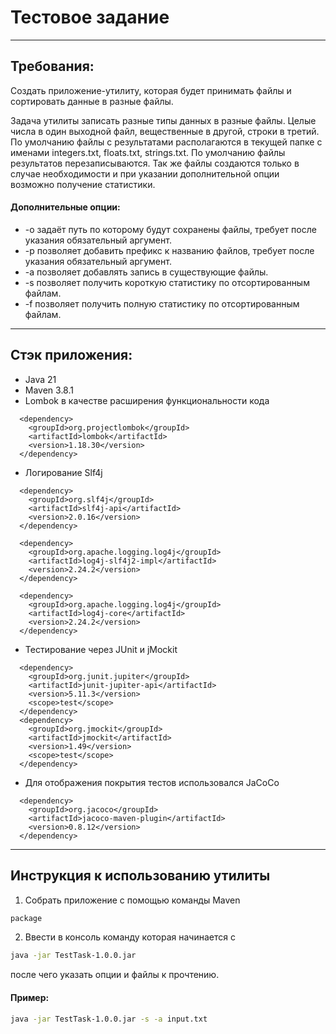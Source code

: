 # Тестовое задание
***
## Требования:
Создать приложение-утилиту, которая будет принимать файлы и сортировать данные в разные файлы.

Задача утилиты записать разные типы данных в разные файлы. Целые числа в один
выходной файл, вещественные в другой, строки в третий. По умолчанию файлы с
результатами располагаются в текущей папке с именами integers.txt, floats.txt, strings.txt.
По умолчанию файлы результатов перезаписываются. Так же файлы создаются только в случае необходимости и
при указании дополнительной опции возможно получение статистики.

#### Дополнительные опции:
* -o задаёт путь по которому будут сохранены файлы, требует после указания обязательный аргумент.
* -p позволяет добавить префикс к названию файлов, требует после указания обязательный аргумент.
* -a позволяет добавлять запись в существующие файлы.
* -s позволяет получить короткую статистику по отсортированным файлам.
* -f позволяет получить полную статистику по отсортированным файлам.
***
## Стэк приложения:
- Java 21
- Maven 3.8.1
- Lombok в качестве расширения функциональности кода
```
  <dependency>
    <groupId>org.projectlombok</groupId>
    <artifactId>lombok</artifactId>
    <version>1.18.30</version>
  </dependency>
```
- Логирование Slf4j
```
  <dependency>
    <groupId>org.slf4j</groupId>
    <artifactId>slf4j-api</artifactId>
    <version>2.0.16</version>
  </dependency>
  
  <dependency>
    <groupId>org.apache.logging.log4j</groupId>
    <artifactId>log4j-slf4j2-impl</artifactId>
    <version>2.24.2</version>
  </dependency>
  
  <dependency>
    <groupId>org.apache.logging.log4j</groupId>
    <artifactId>log4j-core</artifactId>
    <version>2.24.2</version>
  </dependency>
```
- Тестирование через JUnit и jMockit
```
  <dependency>
    <groupId>org.junit.jupiter</groupId>
    <artifactId>junit-jupiter-api</artifactId>
    <version>5.11.3</version>
    <scope>test</scope>
  </dependency>
  <dependency>
    <groupId>org.jmockit</groupId>
    <artifactId>jmockit</artifactId>
    <version>1.49</version>
    <scope>test</scope>
  </dependency>
```
- Для отображения покрытия тестов использовался JaCoCo
```
  <dependency>
    <groupId>org.jacoco</groupId>
    <artifactId>jacoco-maven-plugin</artifactId>
    <version>0.8.12</version>
  </dependency>
```
***
## Инструкция к использованию утилиты
1. Собрать приложение с помощью команды Maven

```sh
package
```

2. Ввести в консоль команду которая начинается с

```sh
java -jar TestTask-1.0.0.jar 
```
после чего указать опции и файлы к прочтению.

#### Пример:
```sh
java -jar TestTask-1.0.0.jar -s -a input.txt
```
